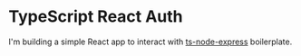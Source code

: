 # TypeScript React Auth

I'm building a simple React app to interact with [ts-node-express](https://github.com/joagaloppo/ts-node-express) boilerplate.